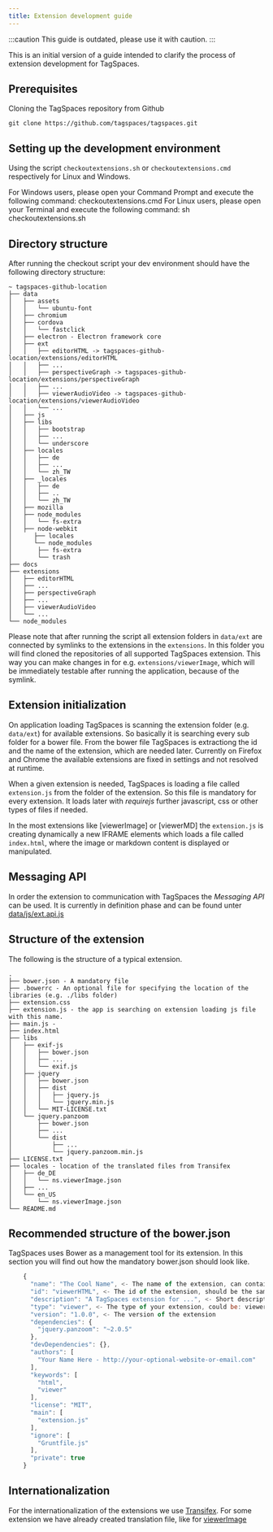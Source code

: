 ```yaml
---
title: Extension development guide
---
```


:::caution
This guide is outdated, please use it with caution.
:::

This is an initial version of a guide intended to clarify the process of extension development for TagSpaces.

## Prerequisites

Cloning the TagSpaces repository from Github

    git clone https://github.com/tagspaces/tagspaces.git

## Setting up the development environment

Using the script `checkoutextensions.sh` or `checkoutextensions.cmd` respectively for Linux and Windows.

For Windows users, please open your Command Prompt and execute the following command: checkoutextensions.cmd
For Linux users, please open your Terminal and execute the following command: sh checkoutextensions.sh

## Directory structure

After running the checkout script your dev environment should have the following directory structure:

    ~ tagspaces-github-location
    ├── data
    │   ├── assets
    │   │   └── ubuntu-font
    │   ├── chromium
    │   ├── cordova
    │   │   └── fastclick
    │   ├── electron - Electron framework core
    │   ├── ext
    │   │   ├── editorHTML -> tagspaces-github-location/extensions/editorHTML
    │   │   ├── ...
    │   │   ├── perspectiveGraph -> tagspaces-github-location/extensions/perspectiveGraph
    │   │   ├── ...
    │   │   ├── viewerAudioVideo -> tagspaces-github-location/extensions/viewerAudioVideo
    │   │   └── ...
    │   ├── js
    │   ├── libs
    │   │   ├── bootstrap
    │   │   ├── ...
    │   │   └── underscore
    │   ├── locales
    │   │   ├── de
    │   │   ├── ...
    │   │   └── zh_TW
    │   ├── _locales
    │   │   ├── de
    │   │   ├── ..
    │   │   └── zh_TW
    │   ├── mozilla
    │   ├── node_modules
    │   │   └── fs-extra
    │   ├── node-webkit
    │	   ├── locales
    │	   └── node_modules
    │	   	├── fs-extra
    │	   	└── trash
    ├── docs
    ├── extensions
    │   ├── editorHTML
    │   ├── ...
    │   ├── perspectiveGraph
    │   ├── ...
    │   ├── viewerAudioVideo
    │   └── ...
    └── node_modules

Please note that after running the script all extension folders in `data/ext` are connected by symlinks to the extensions in the `extensions`. In this folder you will find cloned the repositories of all supported TagSpaces extension. This way you can make changes in for e.g. `extensions/viewerImage`, which will be immediately testable after running the application, because of the symlink.

## Extension initialization

On application loading TagSpaces is scanning the extension folder (e.g. `data/ext`) for available extensions. So basically it is searching every sub folder for a bower file. From the bower file TagSpaces is extractiong the id and the name of the extension, which are needed later. Currently on Firefox and Chrome the available extensions are fixed in settings and not resolved at runtime.

When a given extension is needed, TagSpaces is loading a file called `extension.js` from the folder of the extension. So this file is mandatory for every extension. It loads later with _requirejs_ further javascript, css or other types of files if needed.

In the most extensions like [viewerImage] or [viewerMD] the `extension.js` is creating dynamically a new IFRAME elements which loads a file called `index.html`, where the image or markdown content is displayed or manipulated.

## Messaging API

In order the extension to communication with TagSpaces the _Messaging API_ can be used. It is currently in definition phase and can be found unter [data/js/ext.api.js](https://github.com/tagspaces/tagspaces/blob/master/data/js/ext.api.js)

## Structure of the extension

The following is the structure of a typical extension.

    .
    ├── bower.json - A mandatory file
    ├── .bowerrc - An optional file for specifying the location of the libraries (e.g. ./libs folder)
    ├── extension.css
    ├── extension.js - the app is searching on extension loading js file with this name.
    ├── main.js -
    ├── index.html
    ├── libs
    │   ├── exif-js
    │   │   ├── bower.json
    │   │   ├── ...
    │   │   └── exif.js
    │   ├── jquery
    │   │   ├── bower.json
    │   │   ├── dist
    │   │   │   ├── jquery.js
    │   │   │   └── jquery.min.js
    │   │   └── MIT-LICENSE.txt
    │   └── jquery.panzoom
    │       ├── bower.json
    │       ├── ...
    │       └── dist
    │           ├── ...
    │           └── jquery.panzoom.min.js
    ├── LICENSE.txt
    ├── locales - location of the translated files from Transifex
    │   ├── de_DE
    │   │   └── ns.viewerImage.json
    │   ├── ...
    │   └── en_US
    │       └── ns.viewerImage.json
    └── README.md

## Recommended structure of the bower.json

TagSpaces uses Bower as a management tool for its extension. In this section you will find out how the mandatory bower.json should look like.

```js {2}
    {
      "name": "The Cool Name", <- The name of the extension, can contain spaces
      "id": "viewerHTML", <- The id of the extension, should be the same as the folder where your ext. is located
      "description": "A TagSpaces extension for ...", <- Short description of your extension
      "type": "viewer", <- The type of your extension, could be: viewer, editor or perspective
      "version": "1.0.0", <- The version of the extension
      "dependencies": {
        "jquery.panzoom": "~2.0.5"
      },
      "devDependencies": {},
      "authors": [
        "Your Name Here - http://your-optional-website-or-email.com"
      ],
      "keywords": [
        "html",
        "viewer"
      ],
      "license": "MIT",
      "main": [
        "extension.js"
      ],
      "ignore": [
        "Gruntfile.js"
      ],
      "private": true
    }
```

## Internationalization

For the internationalization of the extensions we use [Transifex](https://www.transifex.com/tagspaces/tagspaces/). For some extension we have already created translation file, like for [viewerImage](https://www.transifex.com/tagspaces/tagspaces/nsviewerimagejson/)
